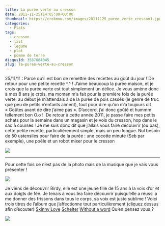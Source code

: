 ```yaml
---
title: La purée verte au cresson
date: 2011-11-25T14:05:00+00:00
thumbnail: https://crokmou.com/images/20111125_puree_verte_cresson1.jpg
categories:
  - Plats
tags:
  - cresson
  - lait
  - legume
  - plat
  - pomme de terre
disqusId: 3587684045
slug: la-puree-verte-au-cresson
---
```


  25/11/11 : Parce qu’il est bon de remettre des recettes au goût du jour !  De retour pour une petite recette ^.^ ! J’aime beaucoup la purée maison, et je crois que la purée verte est tout simplement un délice. Je vous amène donc à mes 8 ans je crois, ma moman m’a fait pour la première fois de la purée verte, au début je m’attendais à de la purée de pois cassés (le genre de truc que peu de petits n’enfants aiment), tout pour dire qu’on m’a toujours dit « Goûtes avant de dire j’aime pas ». D’accord, j’ai donc goûté et hummm tellement bon O.o !  De retour à cette année 2011, je passe faire mes petits achats pour la semaine dans un magasin et je vois du cresson, hop dans le sac à courses ! Je me suis donc dit que j’allais vous faire découvrir (ou pas), cette petite recette, particulièrement simple, mais un peu longue. Nul besoin de 50 ustensiles pour faire de la purée : une cocotte minute (Seb par exemple), une poêle et un robot mixer pour le cresson

![](http://1.bp.blogspot.com/-_xEwPUx9yHQ/Ts-Xv_7bbMI/AAAAAAAABLg/fqGb9Fgfc4c/s1600/Pure%25CC%2581e+verte.jpg)

__________

Pour cette fois ce n’est pas de la photo mais de la musique que je vais vous présenter !

[![](http://1.bp.blogspot.com/-KiZpvZc5byY/TtI2TKlenEI/AAAAAAAABL8/QY9GDJo0N5g/s400/birdy.jpg)](http://1.bp.blogspot.com/-KiZpvZc5byY/TtI2TKlenEI/AAAAAAAABL8/QY9GDJo0N5g/s1600/birdy.jpg)

  Je viens de découvrir Birdy, elle est une jeune fille de 15 ans à la voix d’or et aux doigts de fée. Je tenais à vous lea faire découvrir puisqu’elle a réussi a me donner des frissons dans tous le corps, sa voix est juste sublime ! Voici trois titres de l’album que j’affectionne tout particulièrement (cliquez dessus afin d’écouter)
  [Skinny Love](http://youtu.be/aNzCDt2eidg)
[Schelter](http://youtu.be/QXwPUYU8rTI)
[Without a word](http://youtu.be/fnAfFpNKT_E)
  Qu’en pensez vous ?

![](http://4.bp.blogspot.com/-2bLosyMFac4/TxhFg0sR2dI/AAAAAAAABec/Mzg1OnlXUmM/s1600/Signature+copie.jpg)

